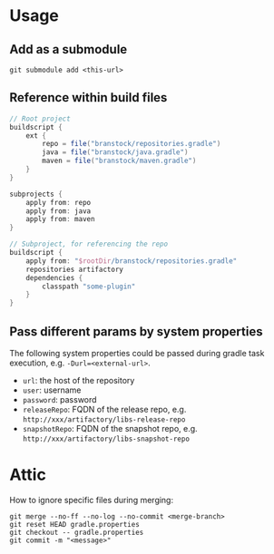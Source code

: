 # Usage

## Add as a submodule

```
git submodule add <this-url>
```

## Reference within build files

```gradle
// Root project
buildscript {
    ext {
        repo = file("branstock/repositories.gradle")
        java = file("branstock/java.gradle")
        maven = file("branstock/maven.gradle")
    }
}

subprojects {
    apply from: repo
    apply from: java
    apply from: maven
}

// Subproject, for referencing the repo
buildscript {
    apply from: "$rootDir/branstock/repositories.gradle"
    repositories artifactory
    dependencies {
        classpath "some-plugin"
    }
}
```

## Pass different params by system properties

The following system properties could be passed during gradle task execution, e.g. `-Durl=<external-url>`.

* `url`: the host of the repository
* `user`: username
* `password`: password
* `releaseRepo`: FQDN of the release repo, e.g. `http://xxx/artifactory/libs-release-repo`
* `snapshotRepo`: FQDN of the snapshot repo, e.g. `http://xxx/artifactory/libs-snapshot-repo`

# Attic

How to ignore specific files during merging:

```
git merge --no-ff --no-log --no-commit <merge-branch>
git reset HEAD gradle.properties
git checkout -- gradle.properties
git commit -m "<message>"
```
